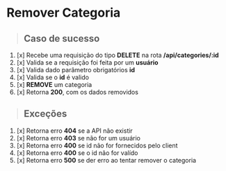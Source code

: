 # Remover Categoria

> ## Caso de sucesso

1. [x] Recebe uma requisição do tipo **DELETE** na rota **/api/categories/:id**
2. [x] Valida se a requisição foi feita por um **usuário**
3. [x] Valida dado parâmetro obrigatórios **id**
4. [x] Valida se o **id** é valido
5. [x] **REMOVE** um categoria
6. [x] Retorna **200**, com os dados removidos

> ## Exceções

1. [x] Retorna erro **404** se a API não existir
2. [x] Retorna erro **403** se não for um usuário
3. [x] Retorna erro **400** se id não for fornecidos pelo client
4. [x] Retorna erro **400** se o id não for valído
5. [x] Retorna erro **500** se der erro ao tentar remover o categoria